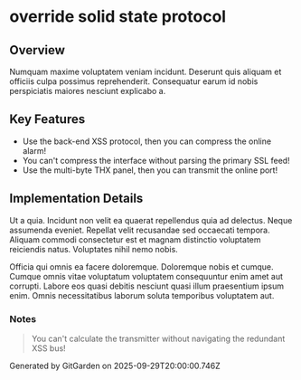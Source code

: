 # override solid state protocol

## Overview
Numquam maxime voluptatem veniam incidunt. Deserunt quis aliquam et officiis culpa possimus reprehenderit. Consequatur earum id nobis perspiciatis maiores nesciunt explicabo a.

## Key Features
- Use the back-end XSS protocol, then you can compress the online alarm!
- You can't compress the interface without parsing the primary SSL feed!
- Use the multi-byte THX panel, then you can transmit the online port!

## Implementation Details
Ut a quia. Incidunt non velit ea quaerat repellendus quia ad delectus. Neque assumenda eveniet. Repellat velit recusandae sed occaecati tempora. Aliquam commodi consectetur est et magnam distinctio voluptatem reiciendis natus. Voluptates nihil nemo nobis.
 Officia qui omnis ea facere doloremque. Doloremque nobis et cumque. Cumque omnis vitae voluptatum voluptatem consequuntur enim amet aut corrupti. Labore eos quasi debitis nesciunt quasi illum praesentium ipsum enim. Omnis necessitatibus laborum soluta temporibus voluptatem aut.

### Notes
> You can't calculate the transmitter without navigating the redundant XSS bus!

Generated by GitGarden on 2025-09-29T20:00:00.746Z
